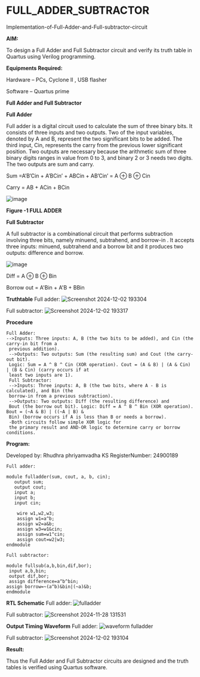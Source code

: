 # FULL_ADDER_SUBTRACTOR

Implementation-of-Full-Adder-and-Full-subtractor-circuit

**AIM:**

To design a Full Adder and Full Subtractor circuit and verify its truth table in Quartus using Verilog programming.

**Equipments Required:**

Hardware – PCs, Cyclone II , USB flasher

Software – Quartus prime

**Full Adder and Full Subtractor**

**Full Adder**

Full adder is a digital circuit used to calculate the sum of three binary bits. It consists of three inputs and two outputs. Two of the input variables, denoted by A and B, represent the two significant bits to be added. The third input, Cin, represents the carry from the previous lower significant position. Two outputs are necessary because the arithmetic sum of three binary digits ranges in value from 0 to 3, and binary 2 or 3 needs two digits. The two outputs are sum and carry.

Sum =A’B’Cin + A’BCin’ + ABCin + AB’Cin’ = A ⊕ B ⊕ Cin 

Carry = AB + ACin + BCin

![image](https://github.com/naavaneetha/FULL_ADDER_SUBTRACTOR/assets/154305477/0f30ba51-5ffb-4198-845f-18e054f675e7)

**Figure -1 FULL ADDER**

**Full Subtractor**

A full subtractor is a combinational circuit that performs subtraction involving three bits, namely minuend, subtrahend, and borrow-in . It accepts three inputs: minuend, subtrahend and a borrow bit and it produces two outputs: difference and borrow.

![image](https://github.com/naavaneetha/FULL_ADDER_SUBTRACTOR/assets/154305477/02b24f51-ab51-4304-9ad6-7b81ffc1ead5)

Diff = A ⊕ B ⊕ Bin 

Borrow out = A'Bin + A'B + BBin

**Truthtable**
Full adder:
![Screenshot 2024-12-02 193304](https://github.com/user-attachments/assets/51af2af3-3060-443c-931a-2b7b39867394)

Full subtractor:
![Screenshot 2024-12-02 193317](https://github.com/user-attachments/assets/b5ac8882-c842-4bba-84a4-4feda289c55e)

**Procedure**
```
Full Adder: 
-->Inputs: Three inputs: A, B (the two bits to be added), and Cin (the carry-in bit from a
 previous addition). 
 -->Outputs: Two outputs: Sum (the resulting sum) and Cout (the carry-out bit).
 Logic: Sum = A ^ B ^ Cin (XOR operation). Cout = (A & B) | (A & Cin) | (B & Cin) (carry occurs if at
 least two inputs are 1).
 Full Subtractor: 
 -->Inputs: Three inputs: A, B (the two bits, where A - B is calculated), and Bin (the
 borrow-in from a previous subtraction).
 -->Outputs: Two outputs: Diff (the resulting difference) and
 Bout (the borrow out bit). Logic: Diff = A ^ B ^ Bin (XOR operation). Bout = (~A & B) | ((~A | B) &
 Bin) (borrow occurs if A is less than B or needs a borrow).
 -Both circuits follow simple XOR logic for
 the primary result and AND-OR logic to determine carry or borrow conditions.
```

**Program:**

 Developed by: Rhudhra phriyamvadha KS
 RegisterNumber: 24900189
 ```
Full adder:

module fulladder(sum, cout, a, b, cin);
    output sum;
    output cout;
    input a;
    input b;
    input cin;

	 wire w1,w2,w3;
	 assign w1=a^b;
	 assign w2=a&b;
	 assign w3=w1&cin;
	 assign sum=w1^cin;
	 assign cout=w2|w3;
endmodule
```
```
Full subtractor:

module fullsub(a,b,bin,dif,bor);
 input a,b,bin;
 output dif,bor;
 assign difference=a^b^bin; 
assign borrow=~(a^b)&bin|(~a)&b;
endmodule
```
**RTL Schematic**
Full adder:
![fulladder](https://github.com/user-attachments/assets/d4d40539-a59d-43db-84d9-b35b960668f7)

Full subtractor:
![Screenshot 2024-11-28 131531](https://github.com/user-attachments/assets/47ba4dca-d043-41b9-9a2f-1659fb456ed5)

**Output Timing Waveform**
Full adder:
![waveform fulladder](https://github.com/user-attachments/assets/ae481ee6-9a65-49e6-a660-5e66ba4cf61d)


Full subtractor:
![Screenshot 2024-12-02 193104](https://github.com/user-attachments/assets/6d155d3d-96cb-4572-bd42-79b52df77d99)

**Result:**

Thus the Full Adder and Full Subtractor circuits are designed and the truth tables is verified using Quartus software.



